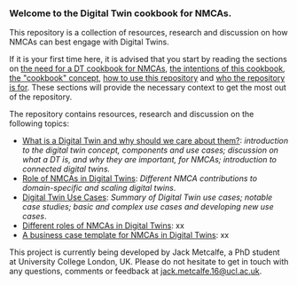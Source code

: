 ### Welcome to the Digital Twin cookbook for NMCAs. 

This repository is a collection of resources, research and discussion on how NMCAs can best engage with Digital Twins. 

If it is your first time here, it is advised that you start by reading the sections on [the need for a DT cookbook for NMCAs](why-we-need-a-DT-cookbook.md), [the intentions of this cookbook](cookbook-aims.md), [the "cookbook" concept](the-cookbook-concept.md), [how to use this repository](how-to-use-this-repository.md) and [who the repository is for](intended-audience.md). These sections will provide the necessary context to get the most out of the repository. 

The repository contains resources, research and discussion on the following topics: 
- [What is a Digital Twin and why should we care about them?](what-is-a-digital-twin/README.md): *introduction to the digital twin concept, components and use cases; discussion on what a DT is, and why they are important, for NMCAs; introduction to connected digital twins.*
- [Role of NMCAs in Digital Twins](role-nmca-in-digital-twins/README.md): *Different NMCA contributions to domain-specific and scaling digital twins*.
- [Digital Twin Use Cases](digital-twin-use-cases/README.md): *Summary of Digital Twin use cases; notable case studies; basic and complex use cases and developing new use cases*.
- [Different roles of NMCAs in Digital Twins](role-of-nmca-in-digital-twins.md): xx
- [A business case template for NMCAs in Digital Twins](nmca-digital-twin-business-case.md): xx

This project is currently being developed by Jack Metcalfe, a PhD student at University College London, UK. Please do not hesitate to get in touch with any questions, comments or feedback at jack.metcalfe.16@ucl.ac.uk. 






